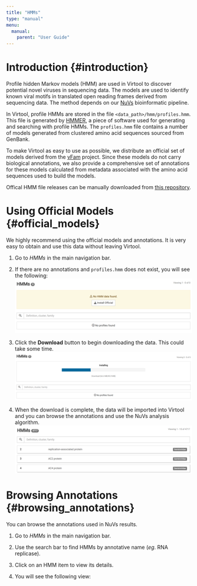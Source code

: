 ```yaml
---
title: "HMMs"
type: "manual"
menu:
  manual:
    parent: "User Guide"
---
```


# Introduction {#introduction}

Profile hidden Markov models (HMM) are used in Virtool to discover potential novel viruses in sequencing data. The models are used to identify known viral motifs in translated open reading frames derived from sequencing data. The method depends on our [NuVs](https://github.com/virtool/nuvs) bioinformatic pipeline.

In Virtool, profile HMMs are stored in the file `<data_path>/hmm/profiles.hmm`. This file is generated by [HMMER](http://hmmer.org), a piece of software used for generating and searching with profile HMMs. The `profiles.hmm` file contains a number of models generated from clustered amino acid sequences sourced from GenBank.

To make Virtool as easy to use as possible, we distribute an official set of models derived from the [vFam](http://derisilab.ucsf.edu/software/vFam/) project. Since these models do not carry biological annotations, we also provide a comprehensive set of annotations for these models calculated from metadata associated with the amino acid sequences used to build the models.

Offical HMM file releases can be manually downloaded from [this repository](https://github.com/virtool/virtool-hmm).

# Using Official Models {#official_models}

We highly recommend using the official models and annotations. It is very easy to obtain and use this data without leaving Virtool.

1. Go to _HMMs_ in the main navigation bar.

2. If there are no annotations and `profiles.hmm` does not exist, you will see the following:
   !["No HMM Data Found](no_data.png)

3. Click the <i class="vtfont i-download"></i> **Download** button to begin downloading the data. This could take some time.
   !["Installing HMMs](installing.png)

4. When the download is complete, the data will be imported into Virtool and you can browse the annotations and use the NuVs analysis algorithm.
   !["Browse HMMs"](top.png)

# Browsing Annotations {#browsing_annotations}

You can browse the annotations used in NuVs results.

1. Go to _HMMs_ in the main navigation bar.

2. Use the search bar to find HMMs by annotative name (_eg_. RNA replicase).

3. Click on an HMM item to view its details.

4. You will see the following view:
